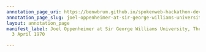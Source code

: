 ```yaml
---
annotation_page_uri: https://benwbrum.github.io/spokenweb-hackathon-development-noterms/annotations/joel-oppenheimer-at-sir-george-williams-university-the-poetry-series-3-april-1970-canvas-1-end.json
annotation_page_slug: joel-oppenheimer-at-sir-george-williams-university-the-poetry-series-3-april-1970-canvas-1-end
layout: annotation_page
manifest_label: Joel Oppenheimer at Sir George Williams University, The Poetry Series,
  3 April 1970

---
```

